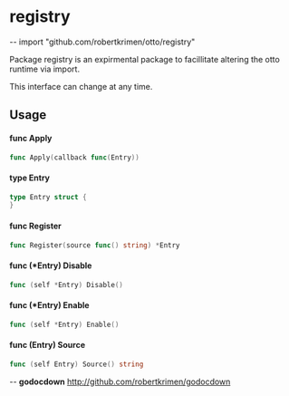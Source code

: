 # registry
--
    import "github.com/robertkrimen/otto/registry"

Package registry is an expirmental package to facillitate altering the otto runtime via import.

This interface can change at any time.

## Usage

#### func  Apply

```go
func Apply(callback func(Entry))
```

#### type Entry

```go
type Entry struct {
}
```


#### func  Register

```go
func Register(source func() string) *Entry
```

#### func (*Entry) Disable

```go
func (self *Entry) Disable()
```

#### func (*Entry) Enable

```go
func (self *Entry) Enable()
```

#### func (Entry) Source

```go
func (self Entry) Source() string
```

--
**godocdown** http://github.com/robertkrimen/godocdown
